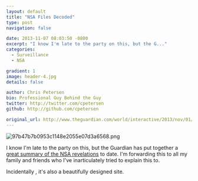 ```yaml
---
layout: default
title: "NSA Files Decoded"
type: post
navigation: false

date: 2013-11-07 08:03:50 -0800
excerpt: "I know I'm late to the party on this, but the G..."
categories:
  - Surveillance
  - NSA

gradient: 1
image: header-4.jpg
details: false

author: Chris Petersen
bio: Professional Guy Behind the Guy
twitter: http://twitter.com/cpetersen
github: http://github.com/cpetersen

original_url: http://www.theguardian.com/world/interactive/2013/nov/01/snowden-nsa-files-surveillance-revelations-decoded#section/1
---
```



  ![97b47b7b0953c1148e2055e07d3a6568.png](/attachments/97b47b7b0953c1148e2055e07d3a6568/image.png)  

 I know I'm late to the party on this, but the Guardian has put together a   [great summary of the NSA revelations](http://www.theguardian.com/world/interactive/2013/nov/01/snowden-nsa-files-surveillance-revelations-decoded)   to date. I'm forwarding this to all my family and friends who I've inarticulately tried to explain this to. 

 Incidentally , it's also a beautifully designed site. 

 

